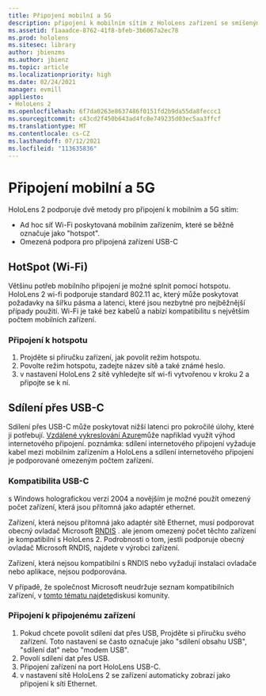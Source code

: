 ```yaml
---
title: Připojení mobilní a 5G
description: připojení k mobilním sítím z HoloLens zařízení se smíšenými realitami.
ms.assetid: f1aaadce-8762-41f8-bfeb-3b6067a2ec78
ms.prod: hololens
ms.sitesec: library
author: jbienzms
ms.author: jbienz
ms.topic: article
ms.localizationpriority: high
ms.date: 02/24/2021
manager: evmill
appliesto:
- HoloLens 2
ms.openlocfilehash: 6f7da0263e8637486f0151fd2b9da55da8feccc1
ms.sourcegitcommit: c43cd2f450b643ad4fc8e749235d03ec5aa3ffcf
ms.translationtype: MT
ms.contentlocale: cs-CZ
ms.lasthandoff: 07/12/2021
ms.locfileid: "113635836"
---
```

# <a name="connect-to-cellular-and-5g"></a>Připojení mobilní a 5G

HoloLens 2 podporuje dvě metody pro připojení k mobilním a 5G sítím:

- Ad hoc síť Wi-Fi poskytovaná mobilním zařízením, které se běžně označuje jako "hotspot".
- Omezená podpora pro připojená zařízení USB-C

## <a name="hotspot-wifi"></a>HotSpot (Wi-Fi)

Většinu potřeb mobilního připojení je možné splnit pomocí hotspotu. HoloLens 2 wi-fi podporuje standard 802.11 ac, který může poskytovat požadavky na šířku pásma a latenci, které jsou nezbytné pro nejběžnější případy použití. Wi-Fi je také bez kabelů a nabízí kompatibilitu s největším počtem mobilních zařízení.

### <a name="connecting-to-a-hotspot"></a>Připojení k hotspotu

1. Projděte si příručku zařízení, jak povolit režim hotspotu.
1. Povolte režim hotspotu, zadejte název sítě a také známé heslo.
1. v nastavení HoloLens 2 sítě vyhledejte síť wi-fi vytvořenou v kroku 2 a připojte se k ní.

## <a name="usb-c-tethering"></a>Sdílení přes USB-C

Sdílení přes USB-C může poskytovat nižší latenci pro pokročilé úlohy, které ji potřebují. [Vzdálené vykreslování Azure](https://azure.microsoft.com/services/remote-rendering)může například využít výhod internetového připojení. poznámka: sdílení internetového připojení vyžaduje kabel mezi mobilním zařízením a HoloLens a sdílení internetového připojení je podporované omezeným počtem zařízení.

### <a name="usb-c-compatibility"></a>Kompatibilita USB-C

s Windows holografickou verzí 2004 a novějším je možné použít omezený počet zařízení, která jsou přítomná jako adaptér ethernet.

Zařízení, která nejsou přítomná jako adaptér sítě Ethernet, musí podporovat obecný ovladač Microsoft [RNDIS](/windows-hardware/drivers/network/overview-of-remote-ndis--rndis-) . ale jenom omezený počet těchto zařízení je kompatibilní s HoloLens 2. Podrobnosti o tom, jestli podporuje obecný ovladač Microsoft RNDIS, najdete v výrobci zařízení.

Zařízení, která nejsou kompatibilní s RNDIS nebo vyžadují instalaci ovladače nebo aplikace, nejsou podporována.

V případě, že společnost Microsoft neudržuje seznam kompatibilních zařízení, v [tomto tématu najdete](https://aka.ms/HLCommunityCell)diskusi komunity.

### <a name="connecting-to-a-tethered-device"></a>Připojení k připojenému zařízení

1. Pokud chcete povolit sdílení dat přes USB, Projděte si příručku svého zařízení. Toto nastavení se často označuje jako "sdílení obsahu USB", "sdílení dat" nebo "modem USB".
1. Povolí sdílení dat přes USB.
1. Připojení zařízení na port HoloLens USB-C.
1. v nastavení sítě HoloLens 2 se zařízení automaticky zobrazí jako připojení k síti Ethernet.
